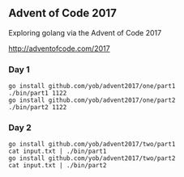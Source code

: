 ## Advent of Code 2017

Exploring golang via the Advent of Code 2017

http://adventofcode.com/2017

### Day 1

    go install github.com/yob/advent2017/one/part1
    ./bin/part1 1122
    go install github.com/yob/advent2017/one/part2
    ./bin/part2 1122

### Day 2

    go install github.com/yob/advent2017/two/part1
    cat input.txt | ./bin/part1
    go install github.com/yob/advent2017/two/part2
    cat input.txt | ./bin/part2
